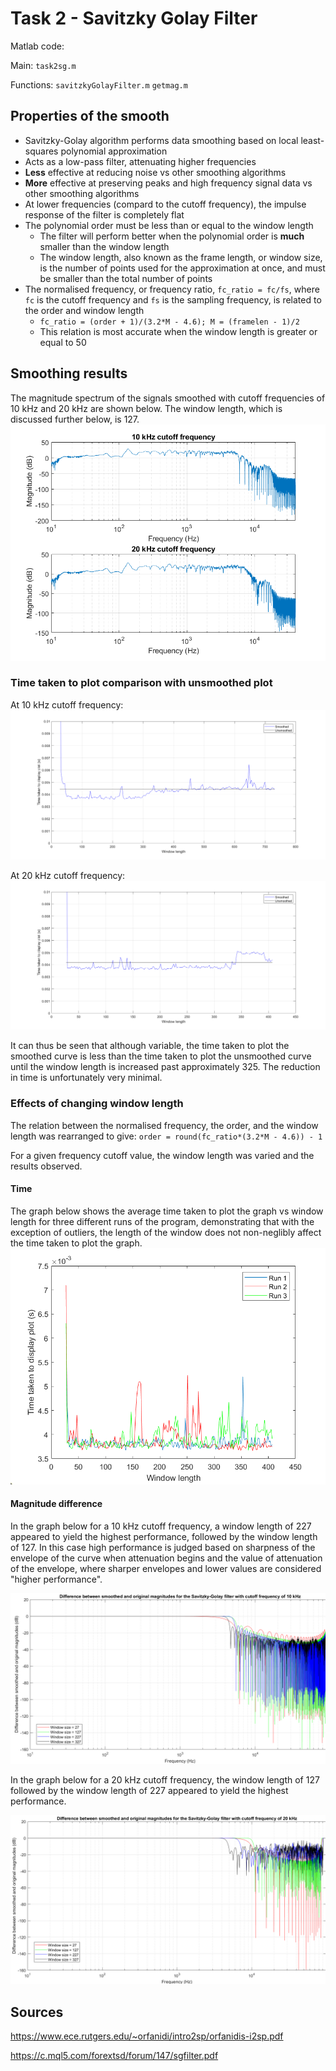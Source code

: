 # Task 2 - Savitzky Golay Filter

Matlab code: 

Main:
`task2sg.m`

Functions:
`savitzkyGolayFilter.m`
`getmag.m`

## Properties of the smooth

* Savitzky-Golay algorithm performs data smoothing based on local least-squares polynomial approximation
* Acts as a low-pass filter, attenuating higher frequencies
* **Less** effective at reducing noise vs other smoothing algorithms
* **More** effective at preserving peaks and high frequency signal data vs other smoothing algorithms
* At lower frequencies (compard to the cutoff frequency), the impulse response of the filter is completely flat
* The polynomial order must be less than or equal to the window length
  * The filter will perform better when the polynomial order is **much** smaller than the window length
  * The window length, also known as the frame length, or window size, is the number of points used for the approximation at once, and must be smaller than the total number of points
* The normalised frequency, or frequency ratio, `fc_ratio = fc/fs`, where `fc` is the cutoff frequency and `fs` is the sampling frequency, is related to the order and window length
  * `fc_ratio = (order + 1)/(3.2*M - 4.6); M = (framelen - 1)/2`
  * This relation is most accurate when the window length is greater or equal to 50

## Smoothing results
The magnitude spectrum of the signals smoothed with cutoff frequencies of 10 kHz and 20 kHz are shown below. The window length, which is discussed further below, is 127.
![](https://github.com/GabrielleJohnston/READMEProject/blob/SG_Gabby/sg_magnitude_spectrum_10-20kHz_127.png)

### Time taken to plot comparison with unsmoothed plot
At 10 kHz cutoff frequency:
![](https://github.com/GabrielleJohnston/READMEProject/blob/SG_Gabby/timetakenvswindowlength_sg_10kHz_N20_withnosmooth.png)

At 20 kHz cutoff frequency:
![](https://github.com/GabrielleJohnston/READMEProject/blob/SG_Gabby/timetakenvswindowlength_sg_20kHz_N20_withnosmooth.png)

It can thus be seen that although variable, the time taken to plot the smoothed curve is less than the time taken to plot the unsmoothed curve until the window length is increased past approximately 325. The reduction in time is unfortunately very minimal.

### Effects of changing window length

The relation between the normalised frequency, the order, and the window length was rearranged to give:
`order = round(fc_ratio*(3.2*M - 4.6)) - 1`

For a given frequency cutoff value, the window length was varied and the results observed. 

#### Time
The graph below shows the average time taken to plot the graph vs window length for three different runs of the program, demonstrating that with the exception of outliers, the length of the window does not non-neglibly affect the time taken to plot the graph.
![](https://github.com/GabrielleJohnston/READMEProject/blob/SG_Gabby/timetakenvswindowlength_sg_20kHz_N20_comb.png)

#### Magnitude difference
In the graph below for a 10 kHz cutoff frequency, a window length of 227 appeared to yield the highest performance, followed by the window length of 127. In this case high performance is judged based on sharpness of the envelope of the curve when attenuation begins and the value of attenuation of the envelope, where sharper envelopes and lower values are considered "higher performance".

![](https://github.com/GabrielleJohnston/READMEProject/blob/SG_Gabby/differenceinmagnitude_sg_10kHz.png)

In the graph below for a 20 kHz cutoff frequency, the window length of 127 followed by the window length of 227 appeared to yield the highest performance.


![](https://github.com/GabrielleJohnston/READMEProject/blob/SG_Gabby/differenceinmagnitude_sg_20kHz.png)

## Sources

https://www.ece.rutgers.edu/~orfanidi/intro2sp/orfanidis-i2sp.pdf

https://c.mql5.com/forextsd/forum/147/sgfilter.pdf
